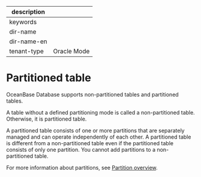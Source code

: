 |description||
|---|---|
|keywords||
|dir-name||
|dir-name-en||
|tenant-type|Oracle Mode|

# Partitioned table

OceanBase Database supports non-partitioned tables and partitioned tables.

A table without a defined partitioning mode is called a non-partitioned table. Otherwise, it is partitioned table.

A partitioned table consists of one or more partitions that are separately managed and can operate independently of each other. A partitioned table is different from a non-partitioned table even if the partitioned table consists of only one partition. You cannot add partitions to a non-partitioned table.

For more information about partitions, see [Partition overview](../400.partition-of-oracle-mode/100.the-partition-overview-of-oracle-mode.md).






